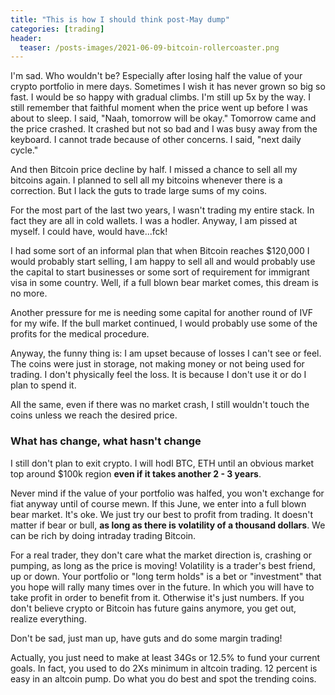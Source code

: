```yaml
---
title: "This is how I should think post-May dump"
categories: [trading]
header:
  teaser: /posts-images/2021-06-09-bitcoin-rollercoaster.png
---
```


I'm sad. Who wouldn't be? Especially after losing half the value of your crypto portfolio in mere days. Sometimes I wish it has never grown so big so fast. 
I would be so happy with gradual climbs.  I'm still up 5x by the way. I still remember that faithful moment when the price went up before I was about to sleep. 
I said, "Naah, tomorrow will be okay." Tomorrow came and the price crashed. It crashed but not so bad and I was busy away from the keyboard. I cannot trade 
because of other concerns. I said, "next daily cycle."

And then Bitcoin price decline by half. I missed a chance to sell all my bitcoins again. I planned to sell all my bitcoins whenever there is a correction. But
I lack the guts to trade large sums of my coins.

For the most part of the last two years, I wasn't trading my entire stack. In fact they are all in cold wallets. I was a hodler. Anyway, I am pissed at myself.
I could have, would have...fck!

I had some sort of an informal plan that when Bitcoin reaches $120,000 I would probably start selling, I am happy to sell all and would probably use the capital 
to start businesses or some sort of requirement for immigrant visa in some country. Well, if a full blown bear market comes, this dream is no more.

Another pressure for me is needing some capital for another round of IVF for my wife. If the bull market continued, I would probably use some of the profits for
the medical procedure.

Anyway, the funny thing is: I am upset because of losses I can't see or feel. The coins were just in storage, not making money or not being used for trading. I 
don't physically feel the loss. It is because I don't use it or do I plan to spend it.

All the same, even if there was no market crash, I still  wouldn't touch the coins unless we reach the desired price.

### What has change, what hasn't change

I still don't plan to exit crypto. I will hodl BTC, ETH until an obvious market top around $100k region **even if it takes another 2 - 3 years**.

Never mind if the value of your portfolio was halfed, you won't exchange for fiat anyway until of course mewn. If this June, we enter into a full blown
bear market. It's oke. We just try our best to profit from trading. It doesn't matter if bear or bull, **as long as there is volatility of a thousand dollars**.
We can be rich by doing intraday trading Bitcoin.

For a real trader, they don't care what the market direction is, crashing or pumping, as long as the price is moving! Volatility is a trader's best friend, up or
down. Your portfolio or "long term holds" is a bet or "investment" that you hope will rally many times over in the future. In which you will have to take 
profit in order to benefit from it. Otherwise it's just numbers. If you don't believe crypto or Bitcoin has future gains anymore, you get out, realize 
everything. 

Don't be sad, just man up, have guts and do some margin trading!

Actually, you just need to make at least 34Gs or 12.5% to fund your current goals. In fact, you used to do 2Xs minimum in altcoin trading. 12 percent is easy
in an altcoin pump. Do what you do best and spot the trending coins. 
